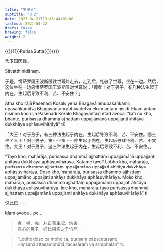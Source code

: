 ```yaml
---
title: "男子经"
subtitle: "3:2"
date: 2023-04-21T13:43:44+08:00
lastmod: 2023-04-22
draft: false
brewing: false
weight: 2
---
```



{{<subtitle>}}{{<suttalink src="sn3.2">}}Purisa Sutta{{</suttalink>}}{{</subtitle>}}

舍卫国因缘。

Sāvatthinidānaṃ.

于是，㤭萨罗国王波斯匿往世尊处走去，走到后，礼敬了世尊，坐在一边。然后，这位坐在一边的㤭萨罗国王波斯匿对世尊说：「尊者！对于男子，有几种法生起于内在，生起后导致不利、苦、不安住？」

Atha kho rājā Pasenadi Kosalo yena Bhagavā tenupasaṅkami; upasaṅkamitvā Bhagavantaṃ abhivādetvā ekam antaṃ nisīdi. Ekam antaṃ nisinno kho rājā Pasenadi Kosalo Bhagavantaṃ etad avoca: “kati nu kho, bhante, purisassa dhammā ajjhattaṃ uppajjamānā uppajjanti ahitāya dukkhāya aphāsuvihārāyā” ti?

「大王！对于男子，有三种法生起于内在，生起后导致不利、苦、不安住。哪三种？大王！对于男子，贪⋯⋯嗔⋯⋯痴生起于内在，生起后导致不利、苦、不安住。大王！对于男子，这三种法生起于内在，生起后导致不利、苦、不安住。」

“Tayo kho, mahārāja, purisassa dhammā ajjhattaṃ uppajjamānā uppajjanti ahitāya dukkhāya aphāsuvihārāya. Katame tayo? Lobho kho, mahārāja, purisassa dhammo ajjhattaṃ uppajjamāno uppajjati ahitāya dukkhāya aphāsuvihārāya. Doso kho, mahārāja, purisassa dhammo ajjhattaṃ uppajjamāno uppajjati ahitāya dukkhāya aphāsuvihārāya. Moho kho, mahārāja, purisassa dhammo ajjhattaṃ uppajjamāno uppajjati ahitāya dukkhāya aphāsuvihārāya. Ime kho, mahārāja, tayo purisassa dhammā ajjhattaṃ uppajjamānā uppajjanti ahitāya dukkhāya aphāsuvihārāyā” ti.

说此已⋯⋯

Idam avoca …pe…

> 贪、嗔、痴，从自我生起，伤害  
> 恶心的男子，好比果实之于竹芦。

> “Lobho doso ca moho ca, purisaṃ pāpacetasaṃ;  
> Hiṃsanti attasambhūtā, tacasāraṃ va samphalan” ti.